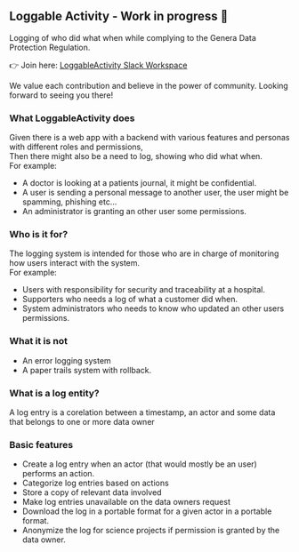## Loggable Activity - Work in progress 🌟
Logging of who did what when while complying to the Genera Data Protection Regulation.


👉 Join here: [LoggableActivity Slack Workspace](https://join.slack.com/t/loggableactivity/shared_invite/zt-2a3tvgv37-mGwjHJTrBXBH2srXFRRSXQ)

We value each contribution and believe in the power of community. Looking forward to seeing you there!


### What LoggableActivity does
Given there is a web app with a backend with various features and personas with different roles and permissions, <br/>
Then there might also be a need to log, showing who did what when.<br/>
For example:
- A doctor is looking at a patients journal, it might be confidential.
- A user is sending a personal message to another user, the user might be spamming, phishing etc...
- An administrator is granting an other user some permissions.

### Who is it for?
The logging system is intended for those who are in charge of monitoring how users interact with the system.<br/>
For example:
- Users with responsibility for security and traceability at a hospital.
- Supporters who needs a log of what a customer did when.
- System administrators who needs to know who updated an other users permissions.

### What it is not
- An error logging system
- A paper trails system with rollback.

### What is a log entity?
A log entry is a corelation between a timestamp, an actor and some data that belongs to one or more data owner 

### Basic features
- Create a log entry when an actor (that would mostly be an user) performs an action.
- Categorize log entries based on actions
- Store a copy of relevant data involved
- Make log entries unavailable on the data owners request
- Download the log in a portable format for a given actor in a portable format.
- Anonymize the log for science projects if permission is granted by the data owner.
<br/>
<br/>
<br/>
